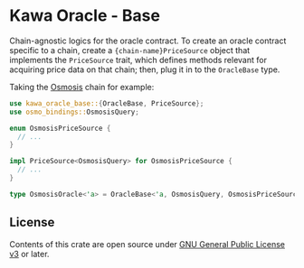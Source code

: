# Kawa Oracle - Base

Chain-agnostic logics for the oracle contract. To create an oracle contract specific to a chain, create a `{chain-name}PriceSource` object that implements the `PriceSource` trait, which defines methods relevant for acquiring price data on that chain; then, plug it in to the `OracleBase` type.

Taking the [Osmosis](https://github.com/osmosis-labs/osmosis) chain for example:

```rust
use kawa_oracle_base::{OracleBase, PriceSource};
use osmo_bindings::OsmosisQuery;

enum OsmosisPriceSource {
  // ...
}

impl PriceSource<OsmosisQuery> for OsmosisPriceSource {
  // ...
}

type OsmosisOracle<'a> = OracleBase<'a, OsmosisQuery, OsmosisPriceSource>;
```

## License

Contents of this crate are open source under [GNU General Public License v3](../../../LICENSE) or later.
